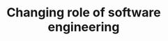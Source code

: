 ---
layout: note
title: Changing role of software engineering
description: The impact of AI on software
status: Growing
---